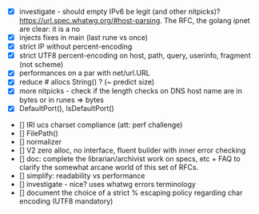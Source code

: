 * [x] investigate - should empty IPv6 be legit (and other nitpicks)? https://url.spec.whatwg.org/#host-parsing. The RFC, the golang ipnet are clear: it is a no
* [x] injects fixes in main (last rune vs once)
* [x] strict IP without percent-encoding
* [x] strict UTF8 percent-encoding on host, path, query, userinfo, fragment (not scheme)
* [x] performances on a par with net/url.URL
* [x] reduce # allocs String() ? (~ predict size)
* [x] more nitpicks - check if the length checks on DNS host name are in bytes or in runes => bytes
* [x] DefaultPort(), IsDefaultPort()
* [] IRI ucs charset compliance (att: perf challenge)
* [] FilePath()
* [] normalizer
* [] V2 zero alloc, no interface, fluent builder with inner error checking
* [] doc: complete the librarian/archivist work on specs, etc + FAQ to clarify the somewhat arcane world of this set of RFCs.
* [] simplify: readability vs performance
* [] investigate - nice? uses whatwg errors terminology
* [] document the choice of a strict % escaping policy regarding char encoding (UTF8 mandatory)
